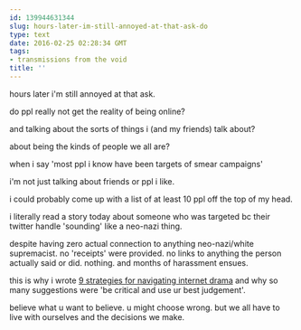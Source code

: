 ```yaml
---
id: 139944631344
slug: hours-later-im-still-annoyed-at-that-ask-do
type: text
date: 2016-02-25 02:28:34 GMT
tags:
- transmissions from the void
title: ''
---
```


hours later i'm still annoyed at that ask. 

do ppl really not get the reality of being online?

and talking about the sorts of things i (and my friends) talk about?

about being the kinds of people we all are?

when i say 'most ppl i know have been targets of smear campaigns'

i'm not just talking about friends or ppl i like.

i could probably come up with a list of at least 10 ppl off the top of my head.

i literally read a story today about someone who was targeted bc their twitter handle 'sounding' like a neo-nazi thing.

despite having zero actual connection to anything neo-nazi/white supremacist. no 'receipts' were provided. no links to anything the person actually said or did. nothing. and months of harassment ensues.

this is why i wrote [9 strategies for navigating internet drama](http://syx.pw/1Wu3sOO) and why so many suggestions were 'be critical and use ur best judgement'. 


believe what u want to believe. u might choose wrong. but we all have to live with ourselves and the decisions we make.